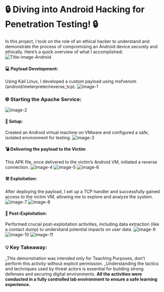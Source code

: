 # 🔒 Diving into Android Hacking for Penetration Testing! 🔒

In this project, I took on the role of an ethical hacker to understand and demonstrate the process of compromising an Android device securely and ethically. Here’s a quick overview of what I accomplished:
![Title-image-Android](https://github.com/user-attachments/assets/9f3a44e5-ea02-4401-8013-d0cf984fc087)

#### 💻 Payload Development:
Using Kali Linux, I developed a custom payload using msfvenom (android/meterpreter/reverse_tcp).
![image-1](https://github.com/user-attachments/assets/d2433dbf-621e-4f92-b032-08536a4001ec)

### 🌐 Starting the Apache Service:
![image-2](https://github.com/user-attachments/assets/8e9a495e-298a-419d-8e87-6050146126f0)

#### 📲 Setup:
Created an Android virtual machine on VMware and configured a safe, isolated environment for testing.
![image-3](https://github.com/user-attachments/assets/db7f8615-3400-4737-9682-9061ca2bbd33)

#### 💣 Delivering the payload to the Victim
This APK file, once delivered to the victim’s Android VM, initiated a reverse connection.
![image-4](https://github.com/user-attachments/assets/07f63a7e-3377-4dc8-be7a-d5a1a09e97a1)
![image-5](https://github.com/user-attachments/assets/32f80721-0b96-441a-a48e-2890e76ba7ce)
![image-6](https://github.com/user-attachments/assets/04ebb7b3-aa75-4e9d-9190-df2c1c17d3ad)

#### 🛠 Exploitation:
After deploying the payload, I set up a TCP handler and successfully gained access to the victim VM, allowing me to explore and analyze the system.
![image-7](https://github.com/user-attachments/assets/e2bb4bf7-7858-4b49-b600-cf71f1a08075)
![image-8](https://github.com/user-attachments/assets/4ffe00f9-e4d5-488e-a1ec-c22906be5cde)

#### 🎯 Post-Exploitation:
Performed crucial post-exploitation activities, including data extraction (like a contact dump) to understand potential impacts on user data.
![image-9](https://github.com/user-attachments/assets/1aaccc7d-7801-4e3e-ba95-0a3a69902bff)
![image-10](https://github.com/user-attachments/assets/c46cdd97-471a-4833-b3e8-600f4a539c15)
![image-11](https://github.com/user-attachments/assets/bb06a1e5-630c-47df-a793-f5ccf0d1caef)

### 💡 Key Takeaway:
_This demonstration was intended only for Teaching Purposes, don't perform this activity without explicit permission.
_Understanding the tactics and techniques used by threat actors is essential for building strong defenses and securing digital environments. 
**All the activities were conducted in a fully controlled lab environment to ensure a safe learning experience.**
